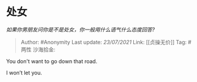 # 处女
*如果你男朋友问你是不是处女，你一般用什么语气什么态度回答?*

> Author: #Anonymity
> Last update: *23/07/2021*
> Link: [[贞操无价]]
> Tag: #两性
> 沙海拾金:

You don't want to go down that road.

I won’t let you.
